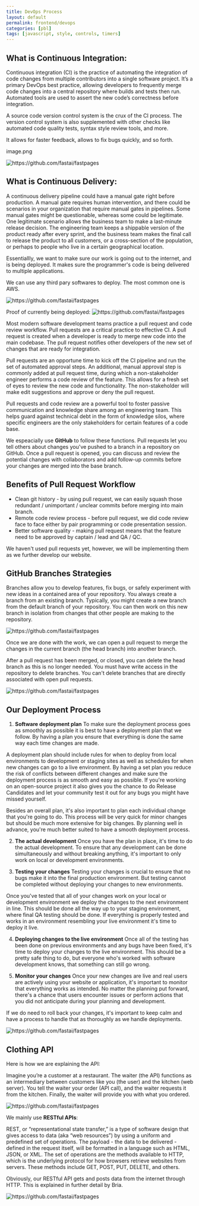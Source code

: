 ```yaml
---
title: DevOps Process
layout: default  
permalink: frontend/devops
categories: [pbl]
tags: [javascript, style, controls, timers]
---
```


## What is Continuous Integration: 
Continuous integration (CI) is the practice of automating the integration of code changes from multiple contributors into a single software project. It’s a primary DevOps best practice, allowing developers to frequently merge code changes into a central repository where builds and tests then run. Automated tools are used to assert the new code’s correctness before integration.

A source code version control system is the crux of the CI process. The version control system is also supplemented with other checks like automated code quality tests, syntax style review tools, and more.  

It allows for faster feedback, allows to fix bugs quickly, and so forth. 

image.png 

![]({{site.baseurl}}/images/ci.png "https://github.com/fastai/fastpages") 


## What is Continuous Delivery:
A continuous delivery pipeline could have a manual gate right before production. A manual gate requires human intervention, and there could be scenarios in your organization that require manual gates in pipelines. Some manual gates might be questionable, whereas some could be legitimate. One legitimate scenario allows the business team to make a last-minute release decision. The engineering team keeps a shippable version of the product ready after every sprint, and the business team makes the final call to release the product to all customers, or a cross-section of the population, or perhaps to people who live in a certain geographical location.


Essentiallly, we want to make sure our work is going out to the internet, and is being deployed. It makes sure the programmer's code is being delivered to multiple applications. 

We can use any third pary softwares to deploy. The most common one is AWS. 

![]({{site.baseurl}}/images/cd.png "https://github.com/fastai/fastpages") 

Proof of currently being deployed:
![]({{site.baseurl}}/images/deployed.png "https://github.com/fastai/fastpages") 


Most modern software development teams practice a pull request and code review workflow. Pull requests are a critical practice to effective CI. A pull request is created when a developer is ready to merge new code into the main codebase. The pull request notifies other developers of the new set of changes that are ready for integration.

Pull requests are an opportune time to kick off the CI pipeline and run the set of automated approval steps. An additional, manual approval step is commonly added at pull request time, during which a non-stakeholder engineer performs a code review of the feature. This allows for a fresh set of eyes to review the new code and functionality. The non-stakeholder will make edit suggestions and approve or deny the pull request.

Pull requests and code review are a powerful tool to foster passive communication and knowledge share among an engineering team. This helps guard against technical debt in the form of knowledge silos, where specific engineers are the only stakeholders for certain features of a code base.

We espeacially use **GitHub** to follow these functions. 
Pull requests let you tell others about changes you've pushed to a branch in a repository on GitHub. Once a pull request is opened, you can discuss and review the potential changes with collaborators and add follow-up commits before your changes are merged into the base branch.

## Benefits of Pull Request Workflow

- Clean git history - by using pull request, we can easily squash those redundant / unimportant / unclear commits before merging into main branch. 
- Remote code review process - before pull request, we did code review face to face either by pair programming or code presentation session. 
- Better software quality - making pull request means that the feature need to be approved by captain / lead and QA / QC. 

We haven't used pull requests yet, however, we will be implementing them as we further develop our website. 


## GitHub Branches Strategies 
Branches allow you to develop features, fix bugs, or safely experiment with new ideas in a contained area of your repository.
You always create a branch from an existing branch. Typically, you might create a new branch from the default branch of your repository. You can then work on this new branch in isolation from changes that other people are making to the repository. 

![]({{site.baseurl}}/images/braches.png "https://github.com/fastai/fastpages") 

Once we are done with the work, we can open a pull request to merge the changes in the current branch (the head branch) into another branch.

After a pull request has been merged, or closed, you can delete the head branch as this is no longer needed. You must have write access in the repository to delete branches. You can't delete branches that are directly associated with open pull requests.


![]({{site.baseurl}}/images/our_branches.png "https://github.com/fastai/fastpages") 


## Our Deployment Process

1. **Software deployment plan**
To make sure the deployment process goes as smoothly as possible it is best to have a deployment plan that we follow. By having a plan you ensure that everything is done the same way each time changes are made.

A deployment plan should include rules for when to deploy from local environments to development or staging sites as well as schedules for when new changes can go to a live environment. By having a set plan you reduce the risk of conflicts between different changes and make sure the deployment process is as smooth and easy as possible. If you're working on an open-source project it also gives you the chance to do Release Candidates and let your community test it out for any bugs you might have missed yourself.

Besides an overall plan, it's also important to plan each individual change that you're going to do. This process will be very quick for minor changes but should be much more extensive for big changes. By planning well in advance, you're much better suited to have a smooth deployment process.

 

2. **The actual development**
Once you have the plan in place, it's time to do the actual development. To ensure that any development can be done simultaneously and without breaking anything, it's important to only work on local or development environments.

 
3. **Testing your changes**
Testing your changes is crucial to ensure that no bugs make it into the final production environment. But testing cannot be completed without deploying your changes to new environments. 

Once you've tested that all of your changes work on your local or development environment we deploy the changes to the next environment in line. This should be done all the way up to your staging environment, where final QA testing should be done. If everything is properly tested and works in an environment resembling your live environment it's time to deploy it live.
 

4. **Deploying changes to the live environment**
Once all of the testing has been done on previous environments and any bugs have been fixed, it's time to deploy your changes to the live environment. This should be a pretty safe thing to do, but everyone who's worked with software development knows, that something can still go wrong.


5. **Monitor your changes**
Once your new changes are live and real users are actively using your website or application, it's important to monitor that everything works as intended. No matter the planning put forward, there's a chance that users encounter issues or perform actions that you did not anticipate during your planning and development.

If we do need to roll back your changes, it's important to keep calm and have a process to handle that as thoroughly as we handle deployments.

![]({{site.baseurl}}/images/deployment.png "https://github.com/fastai/fastpages") 

## Clothing API

Here is how we are explaining the API:

Imagine you’re a customer at a restaurant. The waiter (the API) functions as an intermediary between customers like you (the user) and the kitchen (web server). You tell the waiter your order (API call), and the waiter requests it from the kitchen. Finally, the waiter will provide you with what you ordered.

![]({{site.baseurl}}/images/restaurant.png "https://github.com/fastai/fastpages") 


We mainly use **RESTful APIs**:

REST, or “representational state transfer,” is a type of software design that gives access to data (aka “web resources”) by using a uniform and predefined set of operations. The payload - the data to be delivered - defined in the request itself, will be formatted in a language such as HTML, JSON, or XML. The set of operations are the methods available to HTTP, which is the underlying protocol for how browsers retrieve websites from servers. These methods include GET, POST, PUT, DELETE, and others.

Obviously, our RESTful API gets and posts data from the internet through HTTP. This is explained in further detail by Bria. 


![]({{site.baseurl}}/images/apis.png "https://github.com/fastai/fastpages") 
